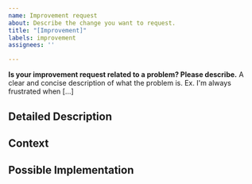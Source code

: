 ```yaml
---
name: Improvement request
about: Describe the change you want to request.
title: "[Improvement]"
labels: improvement
assignees: ''

---
```


**Is your improvement request related to a problem? Please describe.**
A clear and concise description of what the problem is. Ex. I'm always frustrated when [...]

## Detailed Description
<!--- Provide a detailed description of the change or addition you are proposing -->

## Context
<!--- Why is this change important to you? How would you use it? -->
<!--- How can it benefit other users? -->

## Possible Implementation
<!--- Not obligatory, but suggest an idea for implementing addition or change -->
